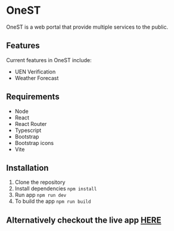 # OneST

OneST is a web portal that provide multiple services to the public.

## Features

Current features in OneST include:

- UEN Verification
- Weather Forecast

## Requirements

- Node
- React
- React Router
- Typescript
- Bootstrap
- Bootstrap icons
- Vite

## Installation

1. Clone the repository
2. Install dependencies `npm install`
3. Run app `npm run dev`
4. To build the app `npm run build`

## Alternatively checkout the live app [HERE](https://dxnlu.github.io/oneST/)
